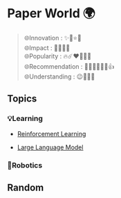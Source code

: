 # Paper World 🌍

>🌐Innovation : ✨💫⭐🌟 <br>
>🌐Impact : 💐🌷🌸🌺 <br>
>🌐Popularity : 🔥☄️❤️‍🔥👩‍🚒 <br>
>🌐Recommendation : 👍🏿👍🏽👍🏻👍 <br>
>🌐Understanding : 😉🤨🤔🧐  <br>

## Topics

### 💡Learning

* [Reinforcement Learning](topics/reinforcement_learning/README.md)

* [Large Language Model](topics/large_language_model/README.md)


### 🦾Robotics



## Random

